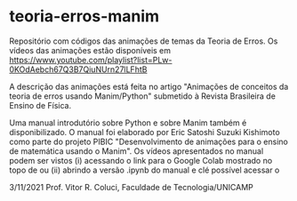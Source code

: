 # teoria-erros-manim
Repositório com códigos das animações de temas da Teoria de Erros.
Os vídeos das animações estão disponíveis em
https://www.youtube.com/playlist?list=PLw-0KOdAebch67Q3B7QiuNUrn27lLFhtB

A descrição das animações está feita no artigo "Animações de conceitos da teoria de erros usando Manim/Python" submetido à Revista Brasileira de Ensino de Física.

Uma manual introdutório sobre Python e sobre Manim também é disponibilizado. O manual foi elaborado por Eric Satoshi Suzuki Kishimoto como parte do projeto PIBIC "Desenvolvimento de animações para o ensino de matemática usando o Manim". Os vídeos apresentados no manual podem ser vistos (i) acessando o link para o Google Colab mostrado no topo de ou (ii) abrindo a versão .ipynb do manual e clé possível acessar o 

3/11/2021
Prof. Vitor R. Coluci, Faculdade de Tecnologia/UNICAMP
